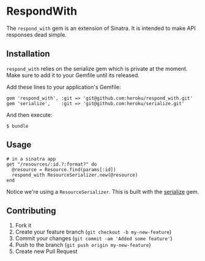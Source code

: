 # RespondWith

The `respond_with` gem is an extension of Sinatra. It is intended to
make API responses dead simple.

## Installation

`respond_with` relies on the serialize gem which is private at the
moment. Make sure to add it to your Gemfile until its released.

Add these lines to your application's Gemfile:

    gem 'respond_with', :git => 'git@github.com:heroku/respond_with.git'
    gem 'serialize',    :git => 'git@github.com:heroku/serialize.git'

And then execute:

    $ bundle

## Usage

    # in a sinatra app
    get "/resources/:id.?:format?" do
      @resource = Resource.find(params[:id])
      respond_with ResourceSerializer.new(@resource)
    end

Notice we're using a `ResourceSerializer`. This is built with the
[serialize][1] gem.

## Contributing

1. Fork it
2. Create your feature branch (`git checkout -b my-new-feature`)
3. Commit your changes (`git commit -am 'Added some feature'`)
4. Push to the branch (`git push origin my-new-feature`)
5. Create new Pull Request

[1]: https://github.com/heroku/serialize
